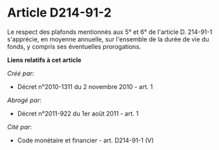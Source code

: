 # Article D214-91-2

Le respect des plafonds mentionnés aux 5° et 6° de l'article D. 214-91-1 s'apprécie, en moyenne annuelle, sur l'ensemble de
la durée de vie du fonds, y compris ses éventuelles prorogations.

**Liens relatifs à cet article**

_Créé par_:

  - Décret n°2010-1311 du 2 novembre 2010 - art. 1

_Abrogé par_:

  - Décret n°2011-922 du 1er août 2011 - art. 1

_Cité par_:

  - Code monétaire et financier - art. D214-91-1 (V)
